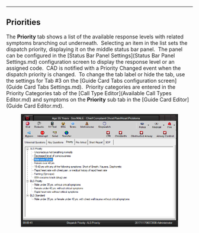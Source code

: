   ----------------
  **Priorities**
  ----------------

The **Priority** tab shows a list of the available response levels with
related symptoms branching out underneath.  Selecting an item in the
list sets the dispatch priority, displaying it on the middle status bar
panel.  The panel can be configured in the [Status Bar Panel
Settings](Status Bar Panel Settings.md) configuration screen to
display the response level or an assigned code.  CAD is notified with a
Priority Changed event when the dispatch priority is changed.  To change
the tab label or hide the tab, use the settings for Tab #3 on the [Guide
Card Tabs configuration screen](Guide Card Tabs Settings.md). 
Priority categories are entered in the Priority Categories tab of the
[Call Type Editor](Available Call Types Editor.md) and symptoms
on the **Priority** sub tab in the [Guide Card
Editor](Guide Card Editor.md).

<figure><img src=".gitbook/assets/Priorities_files/image001.png" alt=""><figcaption></figcaption></figure>
